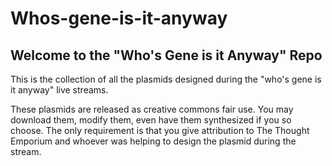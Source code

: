 # Whos-gene-is-it-anyway

## Welcome to the "Who's Gene is it Anyway" Repo

This is the collection of all the plasmids designed during the "who's gene is it anyway" live streams.

These plasmids are released as creative commons fair use. You may download them, modify them, even have them synthesized if you so choose. The only requirement is that you give attribution to The Thought Emporium and whoever was helping to design the plasmid during the stream.

